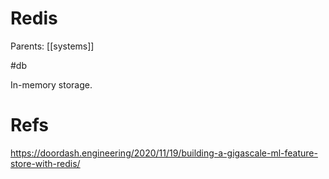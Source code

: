 # Redis

Parents: [[systems]]

#db

In-memory storage.



# Refs

https://doordash.engineering/2020/11/19/building-a-gigascale-ml-feature-store-with-redis/